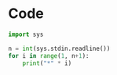 # Code
```python
import sys

n = int(sys.stdin.readline())
for i in range(1, n+1):
    print("*" * i)
```
